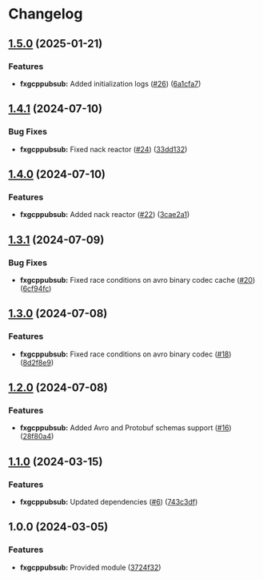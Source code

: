 # Changelog

## [1.5.0](https://github.com/ankorstore/yokai-contrib/compare/fxgcppubsub/v1.4.1...fxgcppubsub/v1.5.0) (2025-01-21)


### Features

* **fxgcppubsub:** Added initialization logs ([#26](https://github.com/ankorstore/yokai-contrib/issues/26)) ([6a1cfa7](https://github.com/ankorstore/yokai-contrib/commit/6a1cfa734e42ed5c7ed90d4d74e7b5f7caaa6c71))

## [1.4.1](https://github.com/ankorstore/yokai-contrib/compare/fxgcppubsub/v1.4.0...fxgcppubsub/v1.4.1) (2024-07-10)


### Bug Fixes

* **fxgcppubsub:** Fixed nack reactor ([#24](https://github.com/ankorstore/yokai-contrib/issues/24)) ([33dd132](https://github.com/ankorstore/yokai-contrib/commit/33dd1326924ac600c546097143552a65285146cb))

## [1.4.0](https://github.com/ankorstore/yokai-contrib/compare/fxgcppubsub/v1.3.1...fxgcppubsub/v1.4.0) (2024-07-10)


### Features

* **fxgcppubsub:** Added nack reactor ([#22](https://github.com/ankorstore/yokai-contrib/issues/22)) ([3cae2a1](https://github.com/ankorstore/yokai-contrib/commit/3cae2a13ab643a90e3bb2bd323b8e6ef5ee5bac8))

## [1.3.1](https://github.com/ankorstore/yokai-contrib/compare/fxgcppubsub/v1.3.0...fxgcppubsub/v1.3.1) (2024-07-09)


### Bug Fixes

* **fxgcppubsub:** Fixed race conditions on avro binary codec cache ([#20](https://github.com/ankorstore/yokai-contrib/issues/20)) ([6cf94fc](https://github.com/ankorstore/yokai-contrib/commit/6cf94fc822d3859d81e3db04e7b47a34d20c3acd))

## [1.3.0](https://github.com/ankorstore/yokai-contrib/compare/fxgcppubsub/v1.2.0...fxgcppubsub/v1.3.0) (2024-07-08)


### Features

* **fxgcppubsub:** Fixed race conditions on avro binary codec ([#18](https://github.com/ankorstore/yokai-contrib/issues/18)) ([8d2f8e9](https://github.com/ankorstore/yokai-contrib/commit/8d2f8e9e39807b4a564d080396df1e2e6983648b))

## [1.2.0](https://github.com/ankorstore/yokai-contrib/compare/fxgcppubsub/v1.1.0...fxgcppubsub/v1.2.0) (2024-07-08)


### Features

* **fxgcppubsub:** Added Avro and Protobuf schemas support ([#16](https://github.com/ankorstore/yokai-contrib/issues/16)) ([28f80a4](https://github.com/ankorstore/yokai-contrib/commit/28f80a4b725e68203ce26464e4616249ba335af2))

## [1.1.0](https://github.com/ankorstore/yokai-contrib/compare/fxgcppubsub/v1.0.0...fxgcppubsub/v1.1.0) (2024-03-15)


### Features

* **fxgcppubsub:** Updated dependencies ([#6](https://github.com/ankorstore/yokai-contrib/issues/6)) ([743c3df](https://github.com/ankorstore/yokai-contrib/commit/743c3df0d9b5a4216b33b65204a2d9368ba14071))

## 1.0.0 (2024-03-05)


### Features

* **fxgcppubsub:** Provided module ([3724f32](https://github.com/ankorstore/yokai-contrib/commit/3724f32c0d2da448ca53d9054a65fb83c2353b4a))
